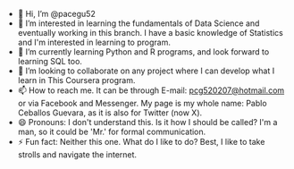 - 👋 Hi, I’m @pacegu52
- 👀 I’m interested in learning the fundamentals of Data Science and eventually working in this branch. I have a basic knowledge of Statistics and I'm interested in learning to program.
- 🌱 I’m currently learning Python and R programs, and look forward to learning SQL too.
- 💞️ I’m looking to collaborate on any project where I can develop what I learn in This Coursera program.
- 📫 How to reach me. It can be through E-mail: pcg520207@hotmail.com or via Facebook and Messenger. My page is my whole name: Pablo Ceballos Guevara, as it is also for Twitter (now X).
- 😄 Pronouns: I don't understand this. Is it how I should be called? I'm a man, so it could be 'Mr.' for formal communication.
- ⚡ Fun fact: Neither this one. What do I like to do? Best, I like to take strolls and navigate the internet.

<!---
pacegu52/pacegu52 is a ✨ special ✨ repository because its `README.md` (this file) appears on your GitHub profile.
You can click the Preview link to take a look at your changes.
--->
